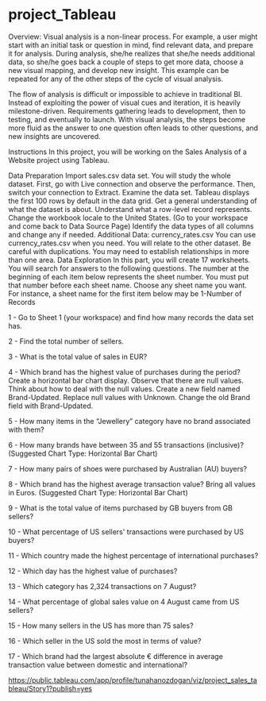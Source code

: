 # project_Tableau
Overview:
Visual analysis is a non-linear process. For example, a user might start with an initial task or question in mind, find relevant data, and prepare it for analysis. During analysis, she/he realizes that she/he needs additional data, so she/he goes back a couple of steps to get more data, choose a new visual mapping, and develop new insight. This example can be repeated for any of the other steps of the cycle of visual analysis.

The flow of analysis is difficult or impossible to achieve in traditional BI. Instead of exploiting the power of visual cues and iteration, it is heavily milestone-driven. Requirements gathering leads to development, then to testing, and eventually to launch. With visual analysis, the steps become more fluid as the answer to one question often leads to other questions, and new insights are uncovered.



Instructions
In this project, you will be working on the Sales Analysis of a Website project using Tableau.

Data Preparation
Import sales.csv data set. You will study the whole dataset. First, go with Live connection and observe the performance. Then, switch your connection to Extract.
Examine the data set. Tableau displays the first 100 rows by default in the data grid. Get a general understanding of what the dataset is about.
Understand what a row-level record represents.
Change the workbook locale to the United States. (Go to your workspace and come back to Data Source Page)
Identify the data types of all columns and change any if needed. Additional Data: currency_rates.csv You can use currency_rates.csv when you need. You will relate to the other dataset. Be careful with duplications. You may need to establish relationships in more than one area.
Data Exploration
In this part, you will create 17 worksheets. You will search for answers to the following questions. The number at the beginning of each item below represents the sheet number. You must put that number before each sheet name. Choose any sheet name you want. For instance, a sheet name for the first item below may be 1-Number of Records

1 - Go to Sheet 1 (your workspace) and find how many records the data set has. 

2 - Find the total number of sellers.

3 - What is the total value of sales in EUR?

4 - Which brand has the highest value of purchases during the period? Create a horizontal bar chart display. Observe that there are null values. Think about how to deal with the null values. Create a new field named Brand-Updated. Replace null values with Unknown. Change the old Brand field with Brand-Updated.

5 - How many items in the “Jewellery” category have no brand associated with them?

6 - How many brands have between 35 and 55 transactions (inclusive)? (Suggested Chart Type: Horizontal Bar Chart)

7 - How many pairs of shoes were purchased by Australian (AU) buyers?

8 - Which brand has the highest average transaction value? Bring all values in Euros. (Suggested Chart Type: Horizontal Bar Chart)

9 - What is the total value of items purchased by GB buyers from GB sellers?

10 - What percentage of US sellers' transactions were purchased by US buyers?

11 - Which country made the highest percentage of international purchases?

12 - Which day has the highest value of purchases?

13 - Which category has 2,324 transactions on 7 August?

14 - What percentage of global sales value on 4 August came from US sellers?

15 - How many sellers in the US has more than 75 sales?

16 - Which seller in the US sold the most in terms of value?

17 - Which brand had the largest absolute € difference in average transaction value between domestic and international?

https://public.tableau.com/app/profile/tunahanozdogan/viz/project_sales_tableau/Story1?publish=yes
